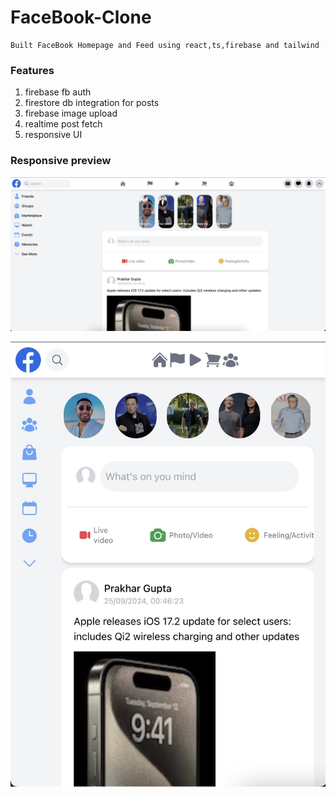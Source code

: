 # FaceBook-Clone
    Built FaceBook Homepage and Feed using react,ts,firebase and tailwind
### Features
1. firebase fb auth
2. firestore db integration for posts
3. firebase image upload
4. realtime post fetch
5. responsive UI

### Responsive preview

![web](public/images/web.jpg)

![mobile](public/images/mobile.jpg)






